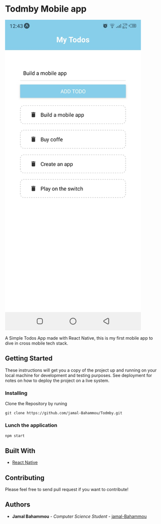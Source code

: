 # Todmby Mobile app

![Thumbnail](Todmby.jpeg)

A Simple Todos App made with React Native, this is my first mobile app to dive in cross mobile tech stack.

## Getting Started

These instructions will get you a copy of the project up and running on your local machine for development and testing purposes. See deployment for notes on how to deploy the project on a live system.

### Installing

Clone the Repository by runing

```
git clone https://github.com/jamal-Bahammou/Todmby.git
```

### Lunch the application

```
npm start
```

## Built With

- [React Native](https://reactnative.dev/)

## Contributing

Please feel free to send pull request if you want to contribute!

## Authors

- **Jamal Bahammou** - _Computer Science Student_ - [jamal-Bahammou](https://github.com/jamal-Bahammou)
